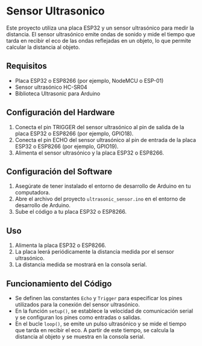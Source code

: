 # Sensor Ultrasonico

Este proyecto utiliza una placa ESP32 y un sensor ultrasónico para medir la distancia. El sensor ultrasónico emite ondas de sonido y mide el tiempo que tarda en recibir el eco de las ondas reflejadas en un objeto, lo que permite calcular la distancia al objeto.

## Requisitos

- Placa ESP32 o ESP8266 (por ejemplo, NodeMCU o ESP-01)
- Sensor ultrasónico HC-SR04
- Biblioteca Ultrasonic para Arduino

## Configuración del Hardware

1. Conecta el pin TRIGGER del sensor ultrasónico al pin de salida de la placa ESP32 o ESP8266 (por ejemplo, GPIO18).
2. Conecta el pin ECHO del sensor ultrasónico al pin de entrada de la placa ESP32 o ESP8266 (por ejemplo, GPIO19).
3. Alimenta el sensor ultrasónico y la placa ESP32 o ESP8266.

## Configuración del Software

1. Asegúrate de tener instalado el entorno de desarrollo de Arduino en tu computadora.
2. Abre el archivo del proyecto `ultrasonic_sensor.ino` en el entorno de desarrollo de Arduino.
3. Sube el código a tu placa ESP32 o ESP8266.

## Uso

1. Alimenta la placa ESP32 o ESP8266.
2. La placa leerá periódicamente la distancia medida por el sensor ultrasónico.
3. La distancia medida se mostrará en la consola serial.

## Funcionamiento del Código

- Se definen las constantes `Echo` y `Trigger` para especificar los pines utilizados para la conexión del sensor ultrasónico.
- En la función `setup()`, se establece la velocidad de comunicación serial y se configuran los pines como entradas o salidas.
- En el bucle `loop()`, se emite un pulso ultrasónico y se mide el tiempo que tarda en recibir el eco. A partir de este tiempo, se calcula la distancia al objeto y se muestra en la consola serial.

